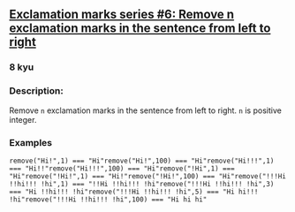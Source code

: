 <h2><a href=https://www.codewars.com/kata/57faf7275c991027af000679/train/python target="_blank">Exclamation marks series #6: Remove n exclamation marks in the sentence from left to right</a></h2><h3>8 kyu</h3><h3 id="description">Description:</h3><p> Remove <code>n</code> exclamation marks in the sentence from left to right. <code>n</code> is positive integer.</p><h3 id="examples">Examples</h3><pre><code>remove("Hi!",1) === "Hi"remove("Hi!",100) === "Hi"remove("Hi!!!",1) === "Hi!!"remove("Hi!!!",100) === "Hi"remove("!Hi",1) === "Hi"remove("!Hi!",1) === "Hi!"remove("!Hi!",100) === "Hi"remove("!!!Hi !!hi!!! !hi",1) === "!!Hi !!hi!!! !hi"remove("!!!Hi !!hi!!! !hi",3) === "Hi !!hi!!! !hi"remove("!!!Hi !!hi!!! !hi",5) === "Hi hi!!! !hi"remove("!!!Hi !!hi!!! !hi",100) === "Hi hi hi"</code></pre>
